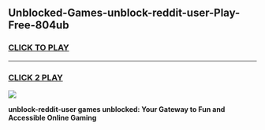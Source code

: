 
## Unblocked-Games-unblock-reddit-user-Play-Free-804ub
<h3>
<a href="https://premium76.site?title=unblock-reddit-user&ref=23A">CLICK TO PLAY</a></h3>
<hr>

<h3>
<a href="https://premium76.site?title=unblock-reddit-user&ref=23A">CLICK 2 PLAY</a>
  
</h3>

<a href="https://premium76.site?title=unblock-reddit-user&ref=23A"><img src="https://clearcache.store/games.png"></a>


**unblock-reddit-user games unblocked: Your Gateway to Fun and Accessible Online Gaming**
